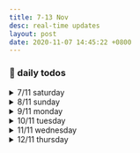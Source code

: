 ```yaml
---
title: 7-13 Nov
desc: real-time updates
layout: post
date: 2020-11-07 14:45:22 +0800
---
```


<h3>📅 daily todos</h3>
<details>
<summary>7/11 saturday</summary>
<h3>7/11 saturday</h3>
<br>
<p>
📃 <b>to-do</b>
<ul>
    <li>japanese - 🔴 ◯ ◯ </li>
    <li class="done">art</li>
    <li class="done">guitar</li>
    <li class="done">workout</li>
</ul>
</p>
<br><br>
</details>

<details>
<summary>8/11 sunday</summary>
<h3>8/11 sunday</h3>
<br>
<p>
📃 <b>to-do</b>
<ul>
    <li class="done">japanese - 🔴🔴🔴  </li>
    <li class="done">art</li>
    <li class="done">guitar</li>
    <li class="done">workout - 45min stroll</li>
</ul>
</p>
<br><br>
</details>

<details>
<summary>9/11 monday</summary>
<h3>9/11 monday</h3>
<br>
<p>
📃 <b>to-do</b>
<ul>
    <li class="done">japanese - 🔴🔴  </li>
    <li class="done">art</li>
    <li class="done">workout</li>
    
</ul>
</p>
<br><br>
</details>

<details>
<summary>10/11 tuesday</summary>
<h3>10/11 tuesday</h3>
<br>
<p>
📃 <b>to-do</b>
<ul>
    <li>japanese - 🔴 🔴 ◯ </li>
    <li class="done">art</li>
    <li class="done">workout</li>
    <li>web dev - ◯ ◯ ◯ </li>
</ul>
</p>

<p>0:39: Didn't complete what I set out to do today but ended up binging on a painting tutorial series and I learnt so much within an hour! Tried applying what I've learnt while doing my piece today and failed tragically as my colours turned out horribly messed up as usual and my composition was rather cluttered with something to focus on in every corner. But I'm excited to see what more I can do with my shiny new knowledge in the future. 
</p>
<br><br>
</details>

<details>
<summary>11/11 wednesday</summary>
<h3>11/11 wednesday</h3>
<br>
<p>
📃 <b>to-do</b>
<ul>
    <li>web dev - ◯ ◯ ◯ </li>
    <li class="done">japanese - 🔴🔴🔴  </li>
    <li class="done">art</li>
    <li class="done">workout</li>
    
</ul>
</p>
<br><br>
</details>

<details>
<summary>12/11 thursday</summary>
<h3>12/11 thursday</h3>
<br>
<p>
📃 <b>to-do</b>
<ul>
    <li class="done">web dev - 🔴🔴🔴 </li>
    <li>japanese -  🔴◯ ◯   </li>
    <li class="done" >art</li>
    <li>workout</li>
    
</ul>
</p>
<br><br>
</details>
